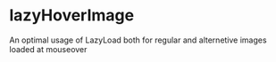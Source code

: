 # lazyHoverImage
An optimal usage of LazyLoad both for regular and alternetive images loaded at mouseover

